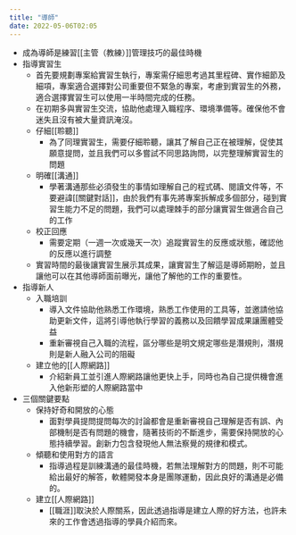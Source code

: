 ```yaml
---
title: "導師"
date: 2022-05-06T02:05
---
```

- 成為導師是練習[[主管（教練）]]管理技巧的最佳時機
- 指導實習生
	- 首先要規劃專案給實習生執行，專案需仔細思考過其里程碑、實作細節及細項，專案適合選擇對公司重要但不緊急的專案，考慮到實習生的外務，適合選擇實習生可以使用一半時間完成的任務。
	- 在初期多與實習生交流，協助他處理入職程序、環境準備等。確保他不會迷失且沒有被大量資訊淹沒。
	- 仔細[[聆聽]]
		- 為了同理實習生，需要仔細聆聽，讓其了解自己正在被理解，促使其願意提問，並且我們可以多嘗試不同思路詢問，以完整理解實習生的問題
	- 明確[[溝通]]
		- 學著溝通那些必須發生的事情如理解自己的程式碼、閱讀文件等，不要避諱[[關鍵對話]]，由於我們有事先將專案拆解成多個部分，碰到實習生能力不足的問題，我們可以處理棘手的部分讓實習生做適合自己的工作
    - 校正回應
	    - 需要定期（一週一次或幾天一次）追蹤實習生的反應或狀態，確認他的反應以進行調整
	- 實習時間的最後讓實習生展示其成果，讓實習生了解這是導師期盼，並且讓他可以在其他導師面前曝光，讓他了解他的工作的重要性。
- 指導新人
	- 入職培訓
		- 導入文件協助他熟悉工作環境，熟悉工作使用的工具等，並邀請他協助更新文件，這將引導他執行學習的義務以及回饋學習成果讓團體受益
		- 重新審視自己入職的流程，區分哪些是明文規定哪些是潛規則，潛規則是新人融入公司的阻礙
	- 建立他的[[人際網路]]
		- 介紹新員工並引進人際網路讓他更快上手，同時也為自己提供機會進入他新形塑的人際網路當中
- 三個關鍵要點
	- 保持好奇和開放的心態
		- 面對學員提問提問每次的討論都會是重新審視自己理解是否有誤、內部機制是否有問題的機會，隨著技術的不斷進步，需要保持開放的心態持續學習。創新力包含發現他人無法察覺的規律和模式。
	- 傾聽和使用對方的語言
		- 指導過程是訓練溝通的最佳時機，若無法理解對方的問題，則不可能給出最好的解答，軟體開發本身是團隊運動，因此良好的溝通是必備的。
	- 建立[[人際網路]]
		- [[職涯]]取決於人際關系，因此透過指導是建立人際的好方法，也許未來的工作會透過指導的學員介紹而來。